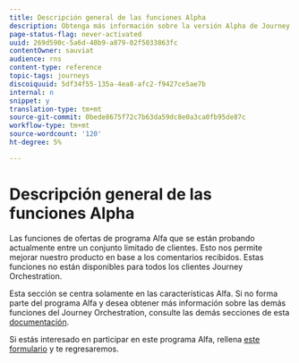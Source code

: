 ```yaml
---
title: Descripción general de las funciones Alpha
description: Obtenga más información sobre la versión Alpha de Journey Orchestration.
page-status-flag: never-activated
uuid: 269d590c-5a6d-40b9-a879-02f5033863fc
contentOwner: sauviat
audience: rns
content-type: reference
topic-tags: journeys
discoiquuid: 5df34f55-135a-4ea8-afc2-f9427ce5ae7b
internal: n
snippet: y
translation-type: tm+mt
source-git-commit: 0bede8675f72c7b63da59dc8e0a3ca0fb95de87c
workflow-type: tm+mt
source-wordcount: '120'
ht-degree: 5%

---
```



# Descripción general de las funciones Alpha

Las funciones de ofertas de programa Alfa que se están probando actualmente entre un conjunto limitado de clientes. Esto nos permite mejorar nuestro producto en base a los comentarios recibidos. Estas funciones no están disponibles para todos los clientes Journey Orchestration.

Esta sección se centra solamente en las características Alfa. Si no forma parte del programa Alfa y desea obtener más información sobre las demás funciones del Journey Orchestration, consulte las demás secciones de esta [documentación](../../journey-orchestration-home.md).

Si estás interesado en participar en este programa Alfa, rellena [este formulario](https://forms.office.com/Pages/ResponsePage.aspx?id=Wht7-jR7h0OUrtLBeN7O4RuhNDklrkhHrsBisppjRThURDJTTUxWSTBJQU1OSTBTVjMwUDRIQURDNS4u) y te regresaremos.


